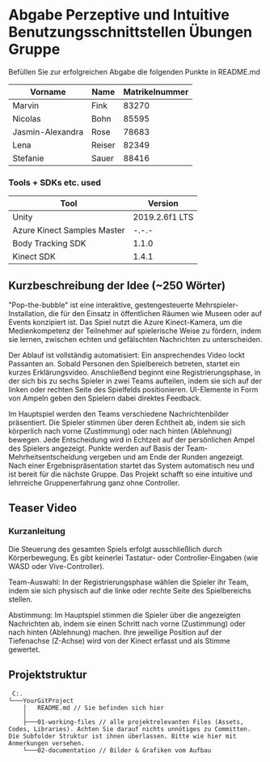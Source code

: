 # Abgabe Perzeptive und Intuitive Benutzungsschnittstellen Übungen Gruppe 

Befüllen Sie zur erfolgreichen Abgabe die folgenden Punkte in README.md 


| Vorname                         | Name                         | Matrikelnummer |
|---------------------------------|------------------------------|----------------|
| Marvin | Fink| 83270|
| Nicolas| Bohn | 85595|
| Jasmin-Alexandra|Rose|78683|
| Lena| Reiser| 82349|
| Stefanie| Sauer | 88416|

### Tools + SDKs etc. used

| Tool    | Version    |
|---------|------------|
| Unity   | 2019.2.6f1 LTS |
| Azure Kinect Samples Master    | -.-.- |
| Body Tracking SDK    | 1.1.0 |
| Kinect SDK    | 1.4.1 |


## Kurzbeschreibung der Idee (~250 Wörter)

"Pop-the-bubble" ist eine interaktive, gestengesteuerte Mehrspieler-Installation, die für den Einsatz in öffentlichen Räumen wie Museen oder auf Events konzipiert ist. Das Spiel nutzt die Azure Kinect-Kamera, um die Medienkompetenz der Teilnehmer auf spielerische Weise zu fördern, indem sie lernen, zwischen echten und gefälschten Nachrichten zu unterscheiden.

Der Ablauf ist vollständig automatisiert: Ein ansprechendes Video lockt Passanten an. Sobald Personen den Spielbereich betreten, startet ein kurzes Erklärungsvideo. Anschließend beginnt eine Registrierungsphase, in der sich bis zu sechs Spieler in zwei Teams aufteilen, indem sie sich auf der linken oder rechten Seite des Spielfelds positionieren. UI-Elemente in Form von Ampeln geben den Spielern dabei direktes Feedback.

Im Hauptspiel werden den Teams verschiedene Nachrichtenbilder präsentiert. Die Spieler stimmen über deren Echtheit ab, indem sie sich körperlich nach vorne (Zustimmung) oder nach hinten (Ablehnung) bewegen. Jede Entscheidung wird in Echtzeit auf der persönlichen Ampel des Spielers angezeigt. Punkte werden auf Basis der Team-Mehrheitsentscheidung vergeben und am Ende der Runden angezeigt. Nach einer Ergebnispräsentation startet das System automatisch neu und ist bereit für die nächste Gruppe. Das Projekt schafft so eine intuitive und lehrreiche Gruppenerfahrung ganz ohne Controller.

## Teaser Video 



### Kurzanleitung

Die Steuerung des gesamten Spiels erfolgt ausschließlich durch Körperbewegung. Es gibt keinerlei Tastatur- oder Controller-Eingaben (wie WASD oder Vive-Controller).

Team-Auswahl: In der Registrierungsphase wählen die Spieler ihr Team, indem sie sich physisch auf die linke oder rechte Seite des Spielbereichs stellen.

Abstimmung: Im Hauptspiel stimmen die Spieler über die angezeigten Nachrichten ab, indem sie einen Schritt nach vorne (Zustimmung) oder nach hinten (Ablehnung) machen. Ihre jeweilige Position auf der Tiefenachse (Z-Achse) wird von der Kinect erfasst und als Stimme gewertet.
 
## Projektstruktur

```
 C:.
└───YourGitProject
    │   README.md // Sie befinden sich hier
    │
    ├───01-working-files // alle projektrelevanten Files (Assets, Codes, Libraries). Achten Sie darauf nichts unnötiges zu Committen. Die Subfolder Struktur ist ihnen überlassen. Bitte wie hier mit Anmerkungen versehen.
    └───02-documentation // Bilder & Grafiken vom Aufbau
```

